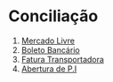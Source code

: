 # Conciliação

1. [Mercado Livre](mercado-livre.md)
2. [Boleto Bancário](boleto.md)
3. [Fatura Transportadora](fatura-transportadora.md)
4. [Abertura de P.I](abertura-de-p.i.md)

